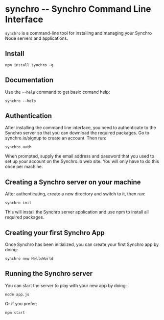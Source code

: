 # synchro -- Synchro Command Line Interface

`synchro` is a command-line tool for installing and managing your Synchro Node servers and applications.

## Install

    npm install synchro -g

## Documentation

Use the `--help` command to get basic comand help:

    synchro --help

## Authentication

After installing the command line interface, you need to authenticate to the Synchro server so that you can download the required packages.  Go to synchro.io/signup to create an account.  Then run:

	synchro auth

When prompted, supply the email address and password that you used to set up your account on the Synchro.io web site.  You will only have to do this once per machine.

## Creating a Synchro server on your machine

After authenticating, create a new directory and switch to it, then run:

    synchro init

This will install the Synchro server application and use npm to install all required packages.

## Creating your first Synchro App

Once Synchro has been initialized, you can create your first Synchro app by doing:

    synchro new HelloWorld

## Running the Synchro server

You can start the server to play with your new app by doing:

    node app.js

Or if you prefer:

    npm start
